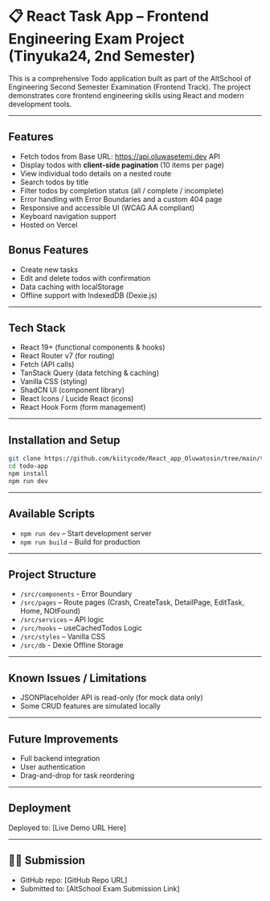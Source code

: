 # 📋 React Task App – Frontend Engineering Exam Project (Tinyuka24, 2nd Semester)

This is a comprehensive Todo application built as part of the AltSchool of Engineering Second Semester Examination (Frontend Track). The project demonstrates core frontend engineering skills using React and modern development tools.

---

## Features

- Fetch todos from Base URL: https://api.oluwasetemi.dev API
- Display todos with **client-side pagination** (10 items per page)
- View individual todo details on a nested route
- Search todos by title
- Filter todos by completion status (all / complete / incomplete)
- Error handling with Error Boundaries and a custom 404 page
- Responsive and accessible UI (WCAG AA compliant)
- Keyboard navigation support
- Hosted on Vercel

## Bonus Features

- Create new tasks
- Edit and delete todos with confirmation
- Data caching with localStorage
- Offline support with IndexedDB (Dexie.js)

---

## Tech Stack

- React 19+ (functional components & hooks)
- React Router v7 (for routing)
- Fetch (API calls)
- TanStack Query (data fetching & caching)
- Vanilla CSS (styling)
- ShadCN UI (component library)
- React Icons / Lucide React (icons)
- React Hook Form (form management)

---

## Installation and Setup

```bash
git clone https://github.com/kiitycode/React_app_Oluwatosin/tree/main/todo-app
cd todo-app
npm install
npm run dev
```

---

## Available Scripts

- `npm run dev` – Start development server
- `npm run build` – Build for production

---

## Project Structure

- `/src/components` - Error Boundary
- `/src/pages` – Route pages (Crash, CreateTask, DetailPage, EditTask, Home, NOtFound)
- `/src/services` – API logic
- `/src/hooks` – useCachedTodos Logic
- `/src/styles` – Vanilla CSS
- `/src/db` - Dexie Offline Storage

---

## Known Issues / Limitations

- JSONPlaceholder API is read-only (for mock data only)
- Some CRUD features are simulated locally

---

## Future Improvements

- Full backend integration
- User authentication
- Drag-and-drop for task reordering

---

## Deployment

Deployed to: [Live Demo URL Here]

---

## 👨‍🏫 Submission

- GitHub repo: [GitHub Repo URL]
- Submitted to: [AltSchool Exam Submission Link]